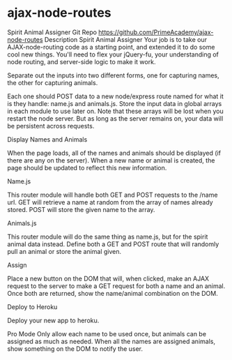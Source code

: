# ajax-node-routes
Spirit Animal Assigner
Git Repo
https://github.com/PrimeAcademy/ajax-node-routes
Description
Spirit Animal Assigner
Your job is to take our AJAX-node-routing code as a starting point, and extended it to do some cool new things. 
You'll need to flex your jQuery-fu, 
your understanding of node routing, and server-side logic to make it work.

Separate out the inputs into two different forms, one for capturing names, the other for capturing animals.

Each one should POST data to a new node/express route named for what it is they handle: name.js and animals.js. 
Store the input data in global arrays in each module to use later on. Note that these arrays will be lost when you 
restart the node server. But as long as the server remains on, your data will be persistent across requests.

Display Names and Animals

When the page loads, all of the names and animals should be displayed (if there are any on the server). 
When a new name or animal is created, the page should be updated to reflect this new information.

Name.js

This router module will handle both GET and POST requests to the /name url. GET will retrieve a name at random 
from the array of names already stored. POST will store the given name to the array.

Animals.js

This router module will do the same thing as name.js, but for the spirit animal data instead. 
Define both a GET and POST route that will randomly pull an animal or store the animal given.

Assign

Place a new button on the DOM that will, when clicked, make an AJAX request to the server to make a GET request for 
both a name and an animal. Once both are returned, show the name/animal combination on the DOM.

Deploy to Heroku

Deploy your new app to heroku.

Pro Mode
Only allow each name to be used once, but animals can be assigned as much as needed. When all the names are assigned animals, show something on the DOM to notify the user.

